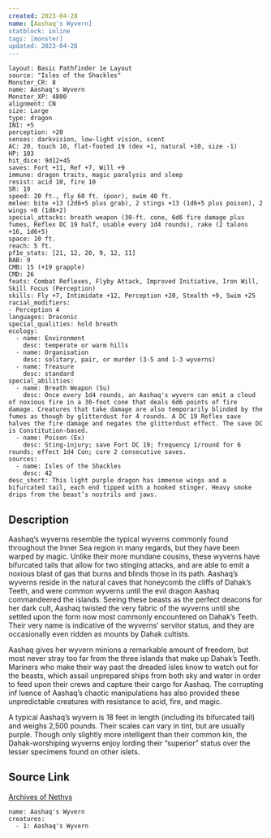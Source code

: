 ```yaml
---
created: 2023-04-28
name: [Aashaq's Wyvern]
statblock: inline
tags: [monster]
updated: 2023-04-28
---
```

```statblock
layout: Basic Pathfinder 1e Layout
source: "Isles of the Shackles"
Monster_CR: 8
name: Aashaq's Wyvern
Monster_XP: 4800
alignment: CN
size: Large
type: dragon
INI: +5
perception: +20
senses: darkvision, low-light vision, scent
AC: 20, touch 10, flat-footed 19 (dex +1, natural +10, size -1)
HP: 103
hit_dice: 9d12+45
saves: Fort +11, Ref +7, Will +9
immune: dragon traits, magic paralysis and sleep
resist: acid 10, fire 10
SR: 19
speed: 20 ft., fly 60 ft. (poor), swim 40 ft.
melee: bite +13 (2d6+5 plus grab), 2 stings +13 (1d6+5 plus poison), 2 wings +8 (1d6+2)
special_attacks: breath weapon (30-ft. cone, 6d6 fire damage plus fumes, Reflex DC 19 half, usable every 1d4 rounds), rake (2 talons +16, 1d6+5)
space: 10 ft.
reach: 5 ft.
pf1e_stats: [21, 12, 20, 9, 12, 11]
BAB: 9
CMB: 15 (+19 grapple)
CMD: 26
feats: Combat Reflexes, Flyby Attack, Improved Initiative, Iron Will, Skill Focus (Perception)
skills: Fly +7, Intimidate +12, Perception +20, Stealth +9, Swim +25
racial_modifiers:
- Perception 4
languages: Draconic
special_qualities: hold breath
ecology:
  - name: Environment
    desc: temperate or warm hills
  - name: Organisation
    desc: solitary, pair, or murder (3-5 and 1-3 wyverns)
  - name: Treasure
    desc: standard
special_abilities:
  - name: Breath Weapon (Su)
    desc: Once every 1d4 rounds, an Aashaq's wyvern can emit a cloud of noxious fire in a 30-foot cone that deals 6d6 points of fire damage. Creatures that take damage are also temporarily blinded by the fumes as though by glitterdust for 4 rounds. A DC 19 Reflex save halves the fire damage and negates the glitterdust effect. The save DC is Constitution-based.
  - name: Poison (Ex)
    desc: Sting-injury; save Fort DC 19; frequency 1/round for 6 rounds; effect 1d4 Con; cure 2 consecutive saves.
sources:
  - name: Isles of the Shackles
    desc: 42
desc_short: This light purple dragon has immense wings and a bifurcated tail, each end tipped with a hooked stinger. Heavy smoke drips from the beast’s nostrils and jaws.
```
## Description
Aashaq’s wyverns resemble the typical wyverns commonly found throughout the Inner Sea region in many regards, but they have been warped by magic. Unlike their more mundane cousins, these wyverns have bifurcated tails that allow for two stinging attacks, and are able to emit a noxious blast of gas that burns and blinds those in its path. Aashaq’s wyverns reside in the natural caves that honeycomb the cliffs of Dahak’s Teeth, and were common wyverns until the evil dragon Aashaq commandeered the islands. Seeing these beasts as the perfect deacons for her dark cult, Aashaq twisted the very fabric of the wyverns until she settled upon the form now most commonly encountered on Dahak’s Teeth. Their very name is indicative of the wyverns’ servitor status, and they are occasionally even ridden as mounts by Dahak cultists.

Aashaq gives her wyvern minions a remarkable amount of freedom, but most never stray too far from the three islands that make up Dahak’s Teeth. Mariners who make their way past the dreaded isles know to watch out for the beasts, which assail unprepared ships from both sky and water in order to feed upon their crews and capture their cargo for Aashaq. The corrupting inf luence of Aashaq’s chaotic manipulations has also provided these unpredictable creatures with resistance to acid, fire, and magic.

A typical Aashaq’s wyvern is 18 feet in length (including its bifurcated tail) and weighs 2,500 pounds. Their scales can vary in tint, but are usually purple. Though only slightly more intelligent than their common kin, the Dahak-worshiping wyverns enjoy lording their “superior” status over the lesser specimens found on other islets.
## Source Link
[Archives of Nethys](https://aonprd.com/MonsterDisplay.aspx?ItemName=Aashaq%27s%20Wyvern)
```encounter-table
name: Aashaq's Wyvern
creatures:
  - 1: Aashaq's Wyvern
```
